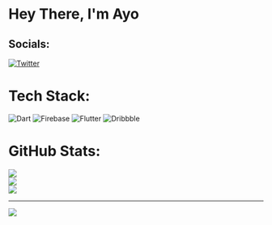 # Hey There, I'm Ayo

## Socials:
[![Twitter](https://img.shields.io/badge/Twitter-%231DA1F2.svg?logo=Twitter&logoColor=white)](https://twitter.com/@developer_mide) 

# Tech Stack:
![Dart](https://img.shields.io/badge/dart-%230175C2.svg?style=for-the-badge&logo=dart&logoColor=white) ![Firebase](https://img.shields.io/badge/firebase-%23039BE5.svg?style=for-the-badge&logo=firebase) ![Flutter](https://img.shields.io/badge/Flutter-%2302569B.svg?style=for-the-badge&logo=Flutter&logoColor=white) ![Dribbble](https://img.shields.io/badge/Dribbble-EA4C89?style=for-the-badge&logo=dribbble&logoColor=white)
# GitHub Stats:
![](https://github-readme-stats.vercel.app/api?username=JekamiAyo&theme=dark&hide_border=false&include_all_commits=false&count_private=false)<br/>
![](https://github-readme-streak-stats.herokuapp.com/?user=JekamiAyo&theme=dark&hide_border=false)<br/>
![](https://github-readme-stats.vercel.app/api/top-langs/?username=JekamiAyo&theme=dark&hide_border=false&include_all_commits=false&count_private=false&layout=compact)

---
[![](https://visitcount.itsvg.in/api?id=JekamiAyo&icon=0&color=12)](https://visitcount.itsvg.in)


<!--
**JekamiAyo/JekamiAyo** is a ✨ _special_ ✨ repository because its `README.md` (this file) appears on your GitHub profile.

Here are some ideas to get you started:

- 🔭 I’m currently working on ...
- 🌱 I’m currently learning ...
- 👯 I’m looking to collaborate on ...
- 🤔 I’m looking for help with ...
- 💬 Ask me about ...
- 📫 How to reach me: ...
- 😄 Pronouns: ...
- ⚡ Fun fact: ...
-->
